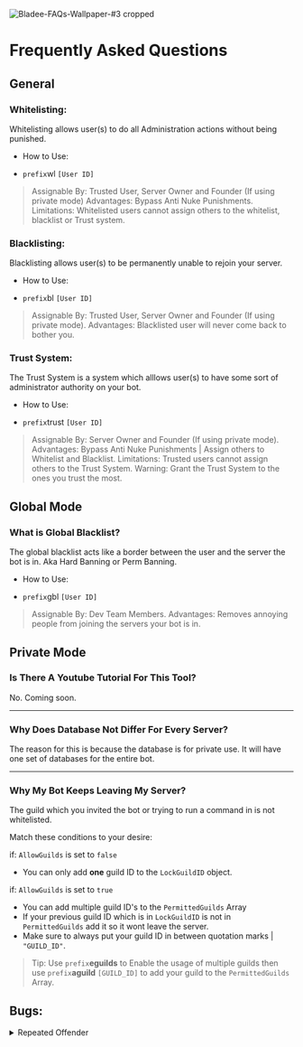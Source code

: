 ![Bladee-FAQs-Wallpaper-#3 cropped](https://user-images.githubusercontent.com/71920969/113476517-dcb60b80-9473-11eb-88ff-b4597c41bbf0.jpg)

# Frequently Asked Questions

## General

### Whitelisting:
Whitelisting allows user(s) to do all Administration actions without being punished.

- How to Use:
* `prefix`wl `[User ID]`

> Assignable By: Trusted User, Server Owner and Founder (If using private mode)
> Advantages: Bypass Anti Nuke Punishments.
> Limitations: Whitelisted users cannot assign others to the whitelist, blacklist or Trust system.

### Blacklisting:
Blacklisting allows user(s) to be permanently unable to rejoin your server.

- How to Use:
* `prefix`bl `[User ID]`

> Assignable By: Trusted User, Server Owner and Founder (If using private mode).
> Advantages: Blacklisted user will never come back to bother you.

### Trust System:
The Trust System is a system which alllows user(s) to have some sort of administrator authority on your bot.

- How to Use:
* `prefix`trust `[User ID]`

> Assignable By: Server Owner and Founder (If using private mode).
> Advantages: Bypass Anti Nuke Punishments | Assign others to Whitelist and Blacklist.
> Limitations: Trusted users cannot assign others to the Trust System.
> Warning: Grant the Trust System to the ones you trust the most.

## Global Mode

### What is Global Blacklist?
The global blacklist acts like a border between the user and the server the bot is in. Aka Hard Banning or Perm Banning.

- How to Use:
* `prefix`gbl `[User ID]`

> Assignable By: Dev Team Members.
> Advantages: Removes annoying people from joining the servers your bot is in.

## Private Mode

### Is There A Youtube Tutorial For This Tool?
No. Coming soon.

----------------

### Why Does Database Not Differ For Every Server?
The reason for this is because the database is for private use. It will have one set of databases for the entire bot.

----------------

### Why My Bot Keeps Leaving My Server?
The guild which you invited the bot or trying to run a command in is not whitelisted.

Match these conditions to your desire:

if: `AllowGuilds` is set to `false`

- You can only add **one** guild ID to the `LockGuildID` object.

if: `AllowGuilds` is set to `true`

- You can add multiple guild ID's to the `PermittedGuilds` Array
- If your previous guild ID which is in `LockGuildID` is not in `PermittedGuilds` add it so it wont leave the server.
- Make sure to always put your guild ID in between quotation marks | `"GUILD_ID"`.

> Tip: Use `prefix`**eguilds** to Enable the usage of multiple guilds then use `prefix`**aguild** `[GUILD_ID]` to add your guild to the `PermittedGuilds` Array.

## Bugs:

<details>
  <summary>Repeated Offender</summary>
  
**Description:** A previous server attacker or a random user sometimes was subject to unfair banning of the bot.

**Issue: Explained**

![Repeated Offender Bug](https://user-images.githubusercontent.com/71920969/122656137-e0daf680-d14f-11eb-94d9-63691a371598.png)

**How it was solved:** Keeping a record of the event timestamp and the log timestamp then comparing the two timestamps to see if they're close enough to come to a conclusion that an offense / unauthorised action is deemed valid to ban or to not.
</details>
